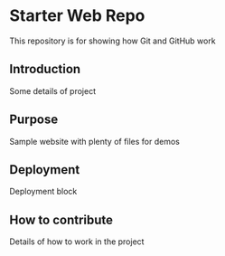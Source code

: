 # Starter Web Repo

This repository is for showing how Git and GitHub work

## Introduction

Some details of project

## Purpose

Sample website with plenty of files for demos

## Deployment

Deployment block

## How to contribute

Details of how to work in the project